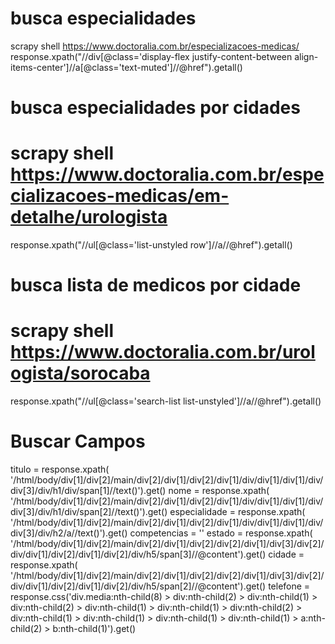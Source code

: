 # busca especialidades 
scrapy shell https://www.doctoralia.com.br/especializacoes-medicas/
response.xpath("//div[@class='display-flex justify-content-between align-items-center']//a[@class='text-muted']//@href").getall()

# busca especialidades por cidades
# scrapy shell https://www.doctoralia.com.br/especializacoes-medicas/em-detalhe/urologista
response.xpath("//ul[@class='list-unstyled row']//a//@href").getall()

# busca  lista de medicos por cidade
# scrapy shell https://www.doctoralia.com.br/urologista/sorocaba
response.xpath("//ul[@class='search-list list-unstyled']//a//@href").getall() 

# Buscar Campos
titulo = response.xpath(
            '/html/body/div[1]/div[2]/main/div[2]/div[1]/div[2]/div[1]/div/div[1]/div[1]/div/div[3]/div/h1/div/span[1]//text()').get()
nome = response.xpath(
            '/html/body/div[1]/div[2]/main/div[2]/div[1]/div[2]/div[1]/div/div[1]/div[1]/div/div[3]/div/h1/div/span[2]//text()').get()
especialidade = response.xpath(
            '/html/body/div[1]/div[2]/main/div[2]/div[1]/div[2]/div[1]/div/div[1]/div[1]/div/div[3]/div/h2/a//text()').get()
competencias = ''
        estado = response.xpath(
            '/html/body/div[1]/div[2]/main/div[2]/div[1]/div[2]/div[2]/div[1]/div[3]/div[2]/div/div[1]/div[2]/div[1]/div[2]/div/h5/span[3]//@content').get()
cidade = response.xpath(
            '/html/body/div[1]/div[2]/main/div[2]/div[1]/div[2]/div[2]/div[1]/div[3]/div[2]/div/div[1]/div[2]/div[1]/div[2]/div/h5/span[2]//@content').get()
telefone = response.css('div.media:nth-child(8) > div:nth-child(2) > div:nth-child(1) > div:nth-child(2) > div:nth-child(1) > div:nth-child(1) > div:nth-child(2) > div:nth-child(1) > div:nth-child(1) > div:nth-child(1) > div:nth-child(1) > a:nth-child(2) > b:nth-child(1)').get()
